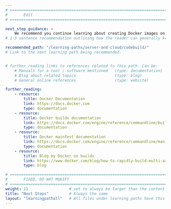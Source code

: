 ```yaml
---
# ================================================================================
#       Edit
# ================================================================================

next_step_guidance: >
    We recommend you continue learning about creating Docker images on Arm servers. The Learning Path using AWS CodeBuild is a great next step.
# 1-3 sentence recommendation outlining how the reader can generally keep learning about these topics, and a specific explanation of why the next step is being recommended.

recommended_path: "/learning-paths/server-and-cloud/codebuild/"
# Link to the next learning path being recommended.


# further_reading links to references related to this path. Can be:
    # Manuals for a tool / software mentioned   (type: documentation)
    # Blog about related topics                 (type: blog)
    # General online references                 (type: website) 

further_reading:
    - resource:
        title: Docker Documentation
        link: https://docs.docker.com
        type: documentation
    - resource:
        title: Docker buildx documentation
        link: https://docs.docker.com/engine/reference/commandline/buildx
        type: documentation
    - resource:
        title: Docker mainfest documentation
        link: https://docs.docker.com/engine/reference/commandline/manifest
        type: documentation
    - resource:
        title: Blog by Docker on buildx
        link: https://www.docker.com/blog/how-to-rapidly-build-multi-architecture-images-with-buildx
        type: blog

# ================================================================================
#       FIXED, DO NOT MODIFY
# ================================================================================
weight: 21                  # set to always be larger than the content in this path, and one more than 'review'
title: "Next Steps"         # Always the same
layout: "learningpathall"   # All files under learning paths have this same wrapper
---
```

